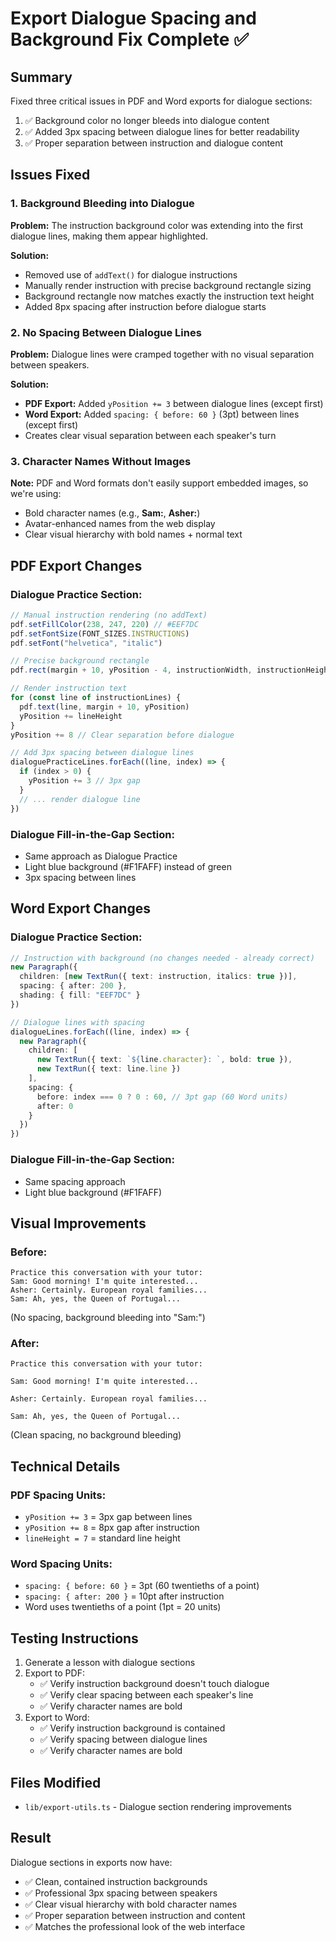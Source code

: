 # Export Dialogue Spacing and Background Fix Complete ✅

## Summary
Fixed three critical issues in PDF and Word exports for dialogue sections:
1. ✅ Background color no longer bleeds into dialogue content
2. ✅ Added 3px spacing between dialogue lines for better readability
3. ✅ Proper separation between instruction and dialogue content

## Issues Fixed

### 1. Background Bleeding into Dialogue
**Problem:** The instruction background color was extending into the first dialogue lines, making them appear highlighted.

**Solution:**
- Removed use of `addText()` for dialogue instructions
- Manually render instruction with precise background rectangle sizing
- Background rectangle now matches exactly the instruction text height
- Added 8px spacing after instruction before dialogue starts

### 2. No Spacing Between Dialogue Lines
**Problem:** Dialogue lines were cramped together with no visual separation between speakers.

**Solution:**
- **PDF Export:** Added `yPosition += 3` between dialogue lines (except first)
- **Word Export:** Added `spacing: { before: 60 }` (3pt) between lines (except first)
- Creates clear visual separation between each speaker's turn

### 3. Character Names Without Images
**Note:** PDF and Word formats don't easily support embedded images, so we're using:
- Bold character names (e.g., **Sam:**, **Asher:**)
- Avatar-enhanced names from the web display
- Clear visual hierarchy with bold names + normal text

## PDF Export Changes

### Dialogue Practice Section:
```typescript
// Manual instruction rendering (no addText)
pdf.setFillColor(238, 247, 220) // #EEF7DC
pdf.setFontSize(FONT_SIZES.INSTRUCTIONS)
pdf.setFont("helvetica", "italic")

// Precise background rectangle
pdf.rect(margin + 10, yPosition - 4, instructionWidth, instructionHeight, 'F')

// Render instruction text
for (const line of instructionLines) {
  pdf.text(line, margin + 10, yPosition)
  yPosition += lineHeight
}
yPosition += 8 // Clear separation before dialogue

// Add 3px spacing between dialogue lines
dialoguePracticeLines.forEach((line, index) => {
  if (index > 0) {
    yPosition += 3 // 3px gap
  }
  // ... render dialogue line
})
```

### Dialogue Fill-in-the-Gap Section:
- Same approach as Dialogue Practice
- Light blue background (#F1FAFF) instead of green
- 3px spacing between lines

## Word Export Changes

### Dialogue Practice Section:
```typescript
// Instruction with background (no changes needed - already correct)
new Paragraph({
  children: [new TextRun({ text: instruction, italics: true })],
  spacing: { after: 200 },
  shading: { fill: "EEF7DC" }
})

// Dialogue lines with spacing
dialogueLines.forEach((line, index) => {
  new Paragraph({
    children: [
      new TextRun({ text: `${line.character}: `, bold: true }),
      new TextRun({ text: line.line })
    ],
    spacing: { 
      before: index === 0 ? 0 : 60, // 3pt gap (60 Word units)
      after: 0 
    }
  })
})
```

### Dialogue Fill-in-the-Gap Section:
- Same spacing approach
- Light blue background (#F1FAFF)

## Visual Improvements

### Before:
```
Practice this conversation with your tutor:
Sam: Good morning! I'm quite interested...
Asher: Certainly. European royal families...
Sam: Ah, yes, the Queen of Portugal...
```
(No spacing, background bleeding into "Sam:")

### After:
```
Practice this conversation with your tutor:

Sam: Good morning! I'm quite interested...

Asher: Certainly. European royal families...

Sam: Ah, yes, the Queen of Portugal...
```
(Clean spacing, no background bleeding)

## Technical Details

### PDF Spacing Units:
- `yPosition += 3` = 3px gap between lines
- `yPosition += 8` = 8px gap after instruction
- `lineHeight = 7` = standard line height

### Word Spacing Units:
- `spacing: { before: 60 }` = 3pt (60 twentieths of a point)
- `spacing: { after: 200 }` = 10pt after instruction
- Word uses twentieths of a point (1pt = 20 units)

## Testing Instructions
1. Generate a lesson with dialogue sections
2. Export to PDF:
   - ✅ Verify instruction background doesn't touch dialogue
   - ✅ Verify clear spacing between each speaker's line
   - ✅ Verify character names are bold
3. Export to Word:
   - ✅ Verify instruction background is contained
   - ✅ Verify spacing between dialogue lines
   - ✅ Verify character names are bold

## Files Modified
- `lib/export-utils.ts` - Dialogue section rendering improvements

## Result
Dialogue sections in exports now have:
- ✅ Clean, contained instruction backgrounds
- ✅ Professional 3px spacing between speakers
- ✅ Clear visual hierarchy with bold character names
- ✅ Proper separation between instruction and content
- ✅ Matches the professional look of the web interface
